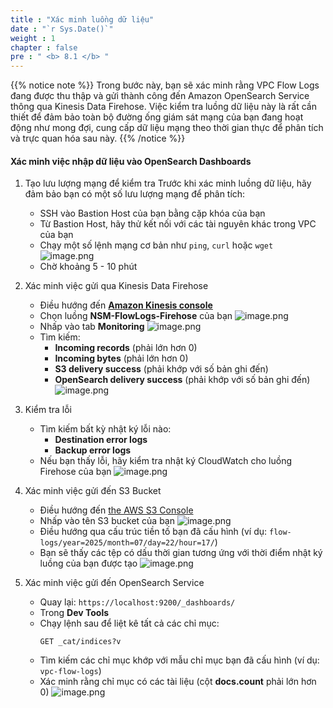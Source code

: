 ```yaml
---
title : "Xác minh luồng dữ liệu"
date : "`r Sys.Date()`"
weight : 1
chapter : false
pre : " <b> 8.1 </b> "
---
```


{{% notice note %}}
Trong bước này, bạn sẽ xác minh rằng VPC Flow Logs đang được thu thập và gửi thành công đến Amazon OpenSearch Service thông qua Kinesis Data Firehose. Việc kiểm tra luồng dữ liệu này là rất cần thiết để đảm bảo toàn bộ đường ống giám sát mạng của bạn đang hoạt động như mong đợi, cung cấp dữ liệu mạng theo thời gian thực để phân tích và trực quan hóa sau này.
{{% /notice %}}

#### Xác minh việc nhập dữ liệu vào OpenSearch Dashboards
1. Tạo lưu lượng mạng để kiểm tra
    Trước khi xác minh luồng dữ liệu, hãy đảm bảo bạn có một số lưu lượng mạng để phân tích:
    - SSH vào Bastion Host của bạn bằng cặp khóa của bạn
    - Từ Bastion Host, hãy thử kết nối với các tài nguyên khác trong VPC của bạn
    - Chạy một số lệnh mạng cơ bản như `ping`, `curl` hoặc `wget`
    ![image.png](../images/8/8.1/image.png)
    - Chờ khoảng 5 - 10 phút

2. Xác minh việc gửi qua Kinesis Data Firehose
    - Điều hướng đến [**Amazon Kinesis console**](https://us-east-1.console.aws.amazon.com/firehose)
    - Chọn luồng **NSM-FlowLogs-Firehose** của bạn
    ![image.png](../images/8/8.1/image%201.png)
    - Nhấp vào tab **Monitoring**
    ![image.png](../images/8/8.1/image%202.png)
    - Tìm kiếm:
        - **Incoming records** (phải lớn hơn 0)
        - **Incoming bytes** (phải lớn hơn 0)
        - **S3 delivery success** (phải khớp với số bản ghi đến)
        - **OpenSearch delivery success** (phải khớp với số bản ghi đến)
    ![image.png](../images/8/8.1/image%203.png)
3. Kiểm tra lỗi
    - Tìm kiếm bất kỳ nhật ký lỗi nào:
        - **Destination error logs**
        - **Backup error logs**
    - Nếu bạn thấy lỗi, hãy kiểm tra nhật ký CloudWatch cho luồng Firehose của bạn
    ![image.png](../images/8/8.1/image%204.png)
4. Xác minh việc gửi đến S3 Bucket
    - Điều hướng đến [the AWS S3 Console](https://us-east-1.console.aws.amazon.com/s3)
    - Nhấp vào tên S3 bucket của bạn
    ![image.png](../images/8/8.1/image%205.png)
    - Điều hướng qua cấu trúc tiền tố bạn đã cấu hình (ví dụ: `flow-logs/year=2025/month=07/day=22/hour=17/`)
    - Bạn sẽ thấy các tệp có dấu thời gian tương ứng với thời điểm nhật ký luồng của bạn được tạo
    ![image.png](../images/8/8.1/image%206.png)
5. Xác minh việc gửi đến OpenSearch Service
    - Quay lại: `https://localhost:9200/_dashboards/`
    - Trong **Dev Tools**
    - Chạy lệnh sau để liệt kê tất cả các chỉ mục:
        ```
        GET _cat/indices?v
        ```
    - Tìm kiếm các chỉ mục khớp với mẫu chỉ mục bạn đã cấu hình (ví dụ: `vpc-flow-logs`)
    - Xác minh rằng chỉ mục có các tài liệu (cột **docs.count** phải lớn hơn 0)
    ![image.png](../images/8/8.1/image%207.png)